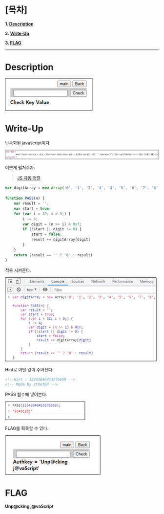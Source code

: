 # [목차]
**1. [Description](#Description)**

**2. [Write-Up](#Write-Up)**

**3. [FLAG](#FLAG)**


***


# **Description**

![](images/2022-01-03-02-40-49.png)


# **Write-Up**

난독화된 javascript이다.

![](images/2022-01-03-02-41-20.png)

이쁘게 펼쳐주자.

> [JS 자동 정렬](https://beautifier.io/)

```javascript
var digitArray = new Array('0', '1', '2', '3', '4', '5', '6', '7', '8', '9', 'a', 'b', 'c', 'd', 'e', 'f');

function PASS(n) {
    var result = '';
    var start = true;
    for (var i = 32; i > 0;) {
        i -= 4;
        var digit = (n >> i) & 0xf;
        if (!start || digit != 0) {
            start = false;
            result += digitArray[digit]
        }
    }
    return (result == '' ? '0' : result)
}
```

적용 시켜준다.

![](images/2022-01-03-02-42-03.png)

Hint로 어떤 값이 주어진다.

```html
<!--Hint : 12342046413275659 -->
<!-- M@de by 2theT0P -->
```

PASS 함수에 넣어본다.

![](images/2022-01-03-02-42-14.png)

FLAG를 획득할 수 있다.

![](images/2022-01-03-02-42-18.png)


# **FLAG**

**Unp@cking j@vaScript**